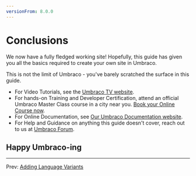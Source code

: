 ```yaml
---
versionFrom: 8.0.0
---
```


# Conclusions

We now have a fully fledged working site! Hopefully, this guide has given you all the basics required to create your own site in Umbraco.

This is not the limit of Umbraco - you've barely scratched the surface in this guide.

* For Video Tutorials, see the [Umbraco TV website](https://umbraco.tv/videos/umbraco-v8/implementor/).
* For hands-on Training and Developer Certification, attend an official Umbraco Master Class course in a city near you. [Book your Online Course now](https://umbraco.com/products/training).
* For Online Documentation, see [Our Umbraco Documentation website](https://our.umbraco.com/documentation).
* For Help and Guidance on anything this guide doesn't cover, reach out to us at [Umbraco Forum](https://our.umbraco.com/forum).

## Happy Umbraco-ing

---
Prev: [Adding Language Variants](../Adding-Language-Variants)
